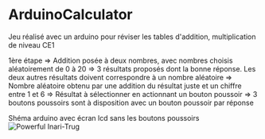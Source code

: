 # ArduinoCalculator
Jeu réalisé avec un arduino pour réviser les tables d'addition, multiplication de niveau CE1

1ère étape
=> Addition posée à deux nombres, avec nombres choisis aléatoirement de 0 à 20
=> 3 résultats proposés dont la bonne réponse. Les deux autres résultats doivent correspondre à un nombre aléatoire => Nombre aléatoire obtenu par une addition du résultat juste et un chiffre entre 1 et 6
=> Résultat à sélectionner en actionnant un bouton poussoir => 3 boutons poussoirs sont à disposition avec un bouton poussoir par réponse

Shéma arduino avec écran lcd sans les boutons poussoirs
![Powerful Inari-Trug](https://user-images.githubusercontent.com/14965403/173190045-a6e4c3d7-999b-48a3-809c-12bbdfdddd23.png)
